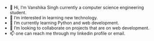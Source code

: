 - 👋 Hi, I’m Vanshika Singh currently a computer science engineering student.
- 👀 I’m interested in learning new technology.
- 🌱 I’m currently learning Python and web development.
- 💞️ I’m looking to collaborate on projects that are on web development.
- 📫 one can reach me through my linkedin profile or email.

<!---
vanshikasingh06/vanshikasingh06 is a ✨ special ✨ repository because its `README.md` (this file) appears on your GitHub profile.
You can click the Preview link to take a look at your changes.
--->
